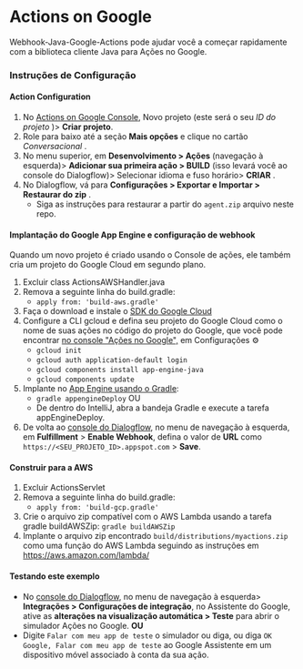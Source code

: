 # Actions on Google

Webhook-Java-Google-Actions pode ajudar você a começar rapidamente com a biblioteca cliente Java para Ações no Google.

### Instruções de Configuração

#### Action Configuration
1. No [Actions on Google Console](https://console.actions.google.com/), Novo projeto (este será o seu *ID do projeto* )> **Criar projeto**.
1. Role para baixo até a seção **Mais opções** e clique no cartão *Conversacional* .
1. No menu superior, em **Desenvolvimento > Ações** (navegação à esquerda)> **Adicionar sua primeira ação > BUILD** (isso levará você ao console do Dialogflow)> Selecionar idioma e fuso horário> **CRIAR** .
1. No Dialogflow, vá para **Configurações > Exportar e Importar > Restaurar do zip** .
    + Siga as instruções para restaurar a partir do `agent.zip` arquivo neste repo.

#### Implantação do Google App Engine e configuração de webhook
Quando um novo projeto é criado usando o Console de ações, ele também cria um projeto do Google Cloud em segundo plano.
1. Excluir class ActionsAWSHandler.java
1. Remova a seguinte linha do build.gradle:
     + `apply from: 'build-aws.gradle'`
1. Faça o download e instale o [SDK do Google Cloud](https://cloud.google.com/sdk/docs/)
1. Configure a CLI gcloud e defina seu projeto do Google Cloud como o nome de suas ações no código do projeto do Google, que você pode encontrar [no console "Ações no Google",](https://console.actions.google.com/) em Configurações ⚙
    + `gcloud init`
    + `gcloud auth application-default login`
    + `gcloud components install app-engine-java`
    + `gcloud components update`
1. Implante no  [App Engine usando o Gradle](https://cloud.google.com/appengine/docs/flexible/java/using-gradle):
    + `gradle appengineDeploy` OU
    +  De dentro do IntelliJ, abra a bandeja Gradle e execute a tarefa appEngineDeploy.
1. De volta ao [console do Dialogflow](https://console.dialogflow.com), no menu de navegação à esquerda, em **Fulfillment** > **Enable Webhook**, defina o valor de **URL** como `https://<SEU_PROJETO_ID>.appspot.com` > **Save**.

#### Construir para a AWS
1. Excluir ActionsServlet
1. Remova a seguinte linha do build.gradle:
    + `apply from: 'build-gcp.gradle'`
1. Crie o arquivo zip compatível com o AWS Lambda usando a tarefa gradle buildAWSZip: `gradle buildAWSZip`
1. Implante o arquivo zip encontrado `build/distributions/myactions.zip` como uma função do AWS Lambda seguindo as instruções em https://aws.amazon.com/lambda/

#### Testando este exemplo
+ No [console do Dialogflow](https://console.dialogflow.com), no menu de navegação à esquerda> **Integrações > Configurações de integração**, no Assistente do Google, ative as **alterações na visualização automática > Teste** para abrir o simulador Ações no Google. **OU**
+ Digite `Falar com meu app de teste` o simulador ou diga, ou diga `OK Google, Falar com meu app de teste` ao Google Assistente em um dispositivo móvel associado à conta da sua ação.


